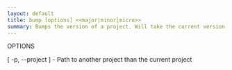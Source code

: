 ```yaml
---
layout: default
title: bump [options] <<major|minor|micro>> 
summary: Bumps the version of a project. Will take the current version and then increment with a major, minor, or micro increment. The default bump is minor.                                 
---
```

   
OPTIONS

   [ -p, --project <string> ] - Path to another project than the current project



